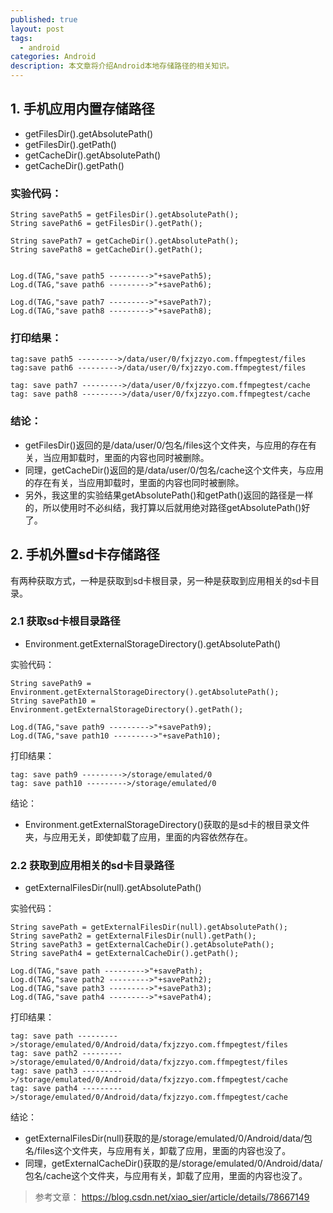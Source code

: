 ```yaml
---
published: true
layout: post
tags:
  - android
categories: Android
description: 本文章将介绍Android本地存储路径的相关知识。
---
```


## 1. 手机应用内置存储路径
- getFilesDir().getAbsolutePath()
- getFilesDir().getPath()
- getCacheDir().getAbsolutePath()
- getCacheDir().getPath()

### 实验代码：

```
String savePath5 = getFilesDir().getAbsolutePath();
String savePath6 = getFilesDir().getPath();

String savePath7 = getCacheDir().getAbsolutePath();
String savePath8 = getCacheDir().getPath();


Log.d(TAG,"save path5 --------->"+savePath5);
Log.d(TAG,"save path6 --------->"+savePath6);

Log.d(TAG,"save path7 --------->"+savePath7);
Log.d(TAG,"save path8 --------->"+savePath8);
```
### 打印结果：

```
tag:save path5 --------->/data/user/0/fxjzzyo.com.ffmpegtest/files
tag:save path6 --------->/data/user/0/fxjzzyo.com.ffmpegtest/files

tag: save path7 --------->/data/user/0/fxjzzyo.com.ffmpegtest/cache
tag: save path8 --------->/data/user/0/fxjzzyo.com.ffmpegtest/cache
```
### 结论：
- getFilesDir()返回的是/data/user/0/包名/files这个文件夹，与应用的存在有关，当应用卸载时，里面的内容也同时被删除。
- 同理，getCacheDir()返回的是/data/user/0/包名/cache这个文件夹，与应用的存在有关，当应用卸载时，里面的内容也同时被删除。
- 另外，我这里的实验结果getAbsolutePath()和getPath()返回的路径是一样的，所以使用时不必纠结，我打算以后就用绝对路径getAbsolutePath()好了。
## 2. 手机外置sd卡存储路径
有两种获取方式，一种是获取到sd卡根目录，另一种是获取到应用相关的sd卡目录。
### 2.1 获取sd卡根目录路径
- Environment.getExternalStorageDirectory().getAbsolutePath()

实验代码：

```
String savePath9 = Environment.getExternalStorageDirectory().getAbsolutePath();
String savePath10 = Environment.getExternalStorageDirectory().getPath();

Log.d(TAG,"save path9 --------->"+savePath9);
Log.d(TAG,"save path10 --------->"+savePath10);
```
打印结果：

```
tag: save path9 --------->/storage/emulated/0
tag: save path10 --------->/storage/emulated/0
```
结论：
- Environment.getExternalStorageDirectory()获取的是sd卡的根目录文件夹，与应用无关，即使卸载了应用，里面的内容依然存在。

### 2.2 获取到应用相关的sd卡目录路径
- getExternalFilesDir(null).getAbsolutePath()

实验代码：

```
String savePath = getExternalFilesDir(null).getAbsolutePath();
String savePath2 = getExternalFilesDir(null).getPath();
String savePath3 = getExternalCacheDir().getAbsolutePath();
String savePath4 = getExternalCacheDir().getPath();

Log.d(TAG,"save path --------->"+savePath);
Log.d(TAG,"save path2 --------->"+savePath2);
Log.d(TAG,"save path3 --------->"+savePath3);
Log.d(TAG,"save path4 --------->"+savePath4);
```
打印结果：

```
tag: save path --------->/storage/emulated/0/Android/data/fxjzzyo.com.ffmpegtest/files
tag: save path2 --------->/storage/emulated/0/Android/data/fxjzzyo.com.ffmpegtest/files
tag: save path3 --------->/storage/emulated/0/Android/data/fxjzzyo.com.ffmpegtest/cache
tag: save path4 --------->/storage/emulated/0/Android/data/fxjzzyo.com.ffmpegtest/cache
```
结论：
-  getExternalFilesDir(null)获取的是/storage/emulated/0/Android/data/包名/files这个文件夹，与应用有关，卸载了应用，里面的内容也没了。
- 同理，getExternalCacheDir()获取的是/storage/emulated/0/Android/data/包名/cache这个文件夹，与应用有关，卸载了应用，里面的内容也没了。

> 参考文章：
> https://blog.csdn.net/xiao_sier/article/details/78667149
